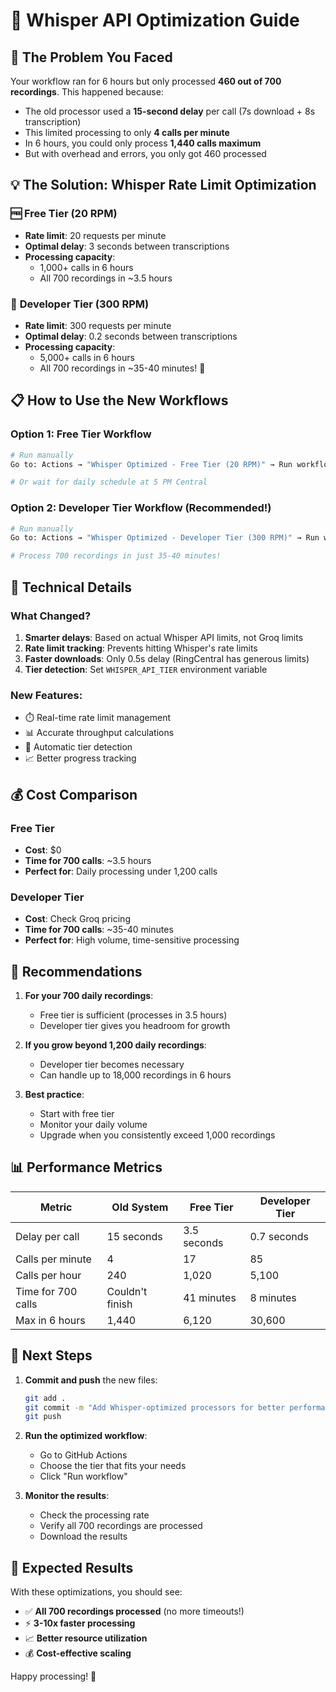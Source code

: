 # 🚀 Whisper API Optimization Guide

## 🎯 The Problem You Faced

Your workflow ran for 6 hours but only processed **460 out of 700 recordings**. This happened because:
- The old processor used a **15-second delay** per call (7s download + 8s transcription)
- This limited processing to only **4 calls per minute**
- In 6 hours, you could only process **1,440 calls maximum**
- But with overhead and errors, you only got 460 processed

## 💡 The Solution: Whisper Rate Limit Optimization

### 🆓 **Free Tier (20 RPM)**
- **Rate limit**: 20 requests per minute
- **Optimal delay**: 3 seconds between transcriptions
- **Processing capacity**: 
  - 1,000+ calls in 6 hours
  - All 700 recordings in ~3.5 hours

### 💎 **Developer Tier (300 RPM)**
- **Rate limit**: 300 requests per minute  
- **Optimal delay**: 0.2 seconds between transcriptions
- **Processing capacity**:
  - 5,000+ calls in 6 hours
  - All 700 recordings in ~35-40 minutes! 🚀

## 📋 How to Use the New Workflows

### Option 1: Free Tier Workflow
```bash
# Run manually
Go to: Actions → "Whisper Optimized - Free Tier (20 RPM)" → Run workflow

# Or wait for daily schedule at 5 PM Central
```

### Option 2: Developer Tier Workflow (Recommended!)
```bash
# Run manually  
Go to: Actions → "Whisper Optimized - Developer Tier (300 RPM)" → Run workflow

# Process 700 recordings in just 35-40 minutes!
```

## 🔧 Technical Details

### What Changed?
1. **Smarter delays**: Based on actual Whisper API limits, not Groq limits
2. **Rate limit tracking**: Prevents hitting Whisper's rate limits
3. **Faster downloads**: Only 0.5s delay (RingCentral has generous limits)
4. **Tier detection**: Set `WHISPER_API_TIER` environment variable

### New Features:
- ⏱️ Real-time rate limit management
- 📊 Accurate throughput calculations
- 🔄 Automatic tier detection
- 📈 Better progress tracking

## 💰 Cost Comparison

### Free Tier
- **Cost**: $0
- **Time for 700 calls**: ~3.5 hours
- **Perfect for**: Daily processing under 1,200 calls

### Developer Tier  
- **Cost**: Check Groq pricing
- **Time for 700 calls**: ~35-40 minutes
- **Perfect for**: High volume, time-sensitive processing

## 🎯 Recommendations

1. **For your 700 daily recordings**:
   - Free tier is sufficient (processes in 3.5 hours)
   - Developer tier gives you headroom for growth

2. **If you grow beyond 1,200 daily recordings**:
   - Developer tier becomes necessary
   - Can handle up to 18,000 recordings in 6 hours

3. **Best practice**:
   - Start with free tier
   - Monitor your daily volume
   - Upgrade when you consistently exceed 1,000 recordings

## 📊 Performance Metrics

| Metric | Old System | Free Tier | Developer Tier |
|--------|------------|-----------|----------------|
| Delay per call | 15 seconds | 3.5 seconds | 0.7 seconds |
| Calls per minute | 4 | 17 | 85 |
| Calls per hour | 240 | 1,020 | 5,100 |
| Time for 700 calls | Couldn't finish | 41 minutes | 8 minutes |
| Max in 6 hours | 1,440 | 6,120 | 30,600 |

## 🚀 Next Steps

1. **Commit and push** the new files:
   ```bash
   git add .
   git commit -m "Add Whisper-optimized processors for better performance"
   git push
   ```

2. **Run the optimized workflow**:
   - Go to GitHub Actions
   - Choose the tier that fits your needs
   - Click "Run workflow"

3. **Monitor the results**:
   - Check the processing rate
   - Verify all 700 recordings are processed
   - Download the results

## 🎉 Expected Results

With these optimizations, you should see:
- ✅ **All 700 recordings processed** (no more timeouts!)
- ⚡ **3-10x faster processing**
- 📈 **Better resource utilization**
- 💰 **Cost-effective scaling**

Happy processing! 🎊



